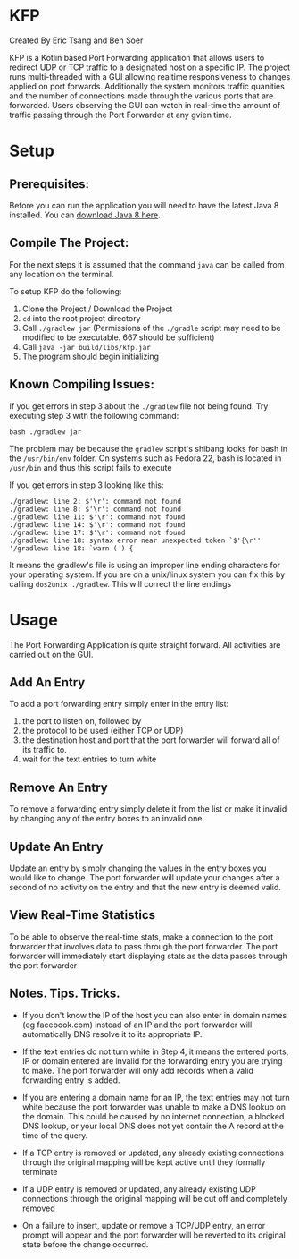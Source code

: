 # KFP

Created By Eric Tsang and Ben Soer

KFP is a Kotlin based Port Forwarding application that allows users to redirect UDP or TCP
traffic to a designated host on a specific IP. The project runs multi-threaded with a GUI allowing realtime
responsiveness to changes applied on port forwards. Additionally the system monitors traffic quanities and
the number of connections made through the various ports that are forwarded. Users observing the GUI can
watch in real-time the amount of traffic passing through the Port Forwarder at any gvien time.

# Setup

## Prerequisites:
Before you can run the application you will need to have the latest Java 8
installed. You can [download Java 8 here](http://www.oracle.com/technetwork/java/javase/downloads/jdk8-downloads-2133151.html).

## Compile The Project:
For the next steps it is assumed that the command `java` can be called 
from any location on the terminal.

To setup KFP do the following:

 1. Clone the Project / Download the Project
 2. `cd` into the root project directory
 3. Call `./gradlew jar` (Permissions of the `./gradle` script may need to be modified to be executable. 667 should be sufficient)
 4. Call `java -jar build/libs/kfp.jar`
 5. The program should begin initializing

## Known Compiling Issues:
If you get errors in step 3 about the `./gradlew` file not being found. 
Try executing step 3 with the following command:
```
bash ./gradlew jar
```
The problem may be because the `gradlew` script's shibang looks for 
bash in the `/usr/bin/env` folder. On systems such as Fedora 22, bash
is located in `/usr/bin` and thus this script fails to execute

If you get errors in step 3 looking like this:
```
./gradlew: line 2: $'\r': command not found
./gradlew: line 8: $'\r': command not found
./gradlew: line 11: $'\r': command not found
./gradlew: line 14: $'\r': command not found
./gradlew: line 17: $'\r': command not found
./gradlew: line 18: syntax error near unexpected token `$'{\r''
'/gradlew: line 18: `warn ( ) {
```
It means the gradlew's file is using an improper line ending characters
for your operating system. If you are on a unix/linux system you can fix
this by calling `dos2unix ./gradlew`. This will correct the line endings

# Usage

The Port Forwarding Application is quite straight forward. All 
activities are carried out on the GUI.

## Add An Entry
To add a port forwarding entry simply enter in the entry list:

 1. the port to listen on, followed by
 2. the protocol to be used (either TCP or UDP) 
 3. the destination host and port that the port forwarder will forward all of its traffic to. 
 4. wait for the text entries to turn white

## Remove An Entry
To remove a forwarding entry simply delete it from the list or make it
invalid by changing any of the entry boxes to an invalid one.

## Update An Entry
Update an entry by simply changing the values in the entry boxes you would
like to change. The port forwarder will update your changes after a second
of no activity on the entry and that the new entry is deemed valid.

## View Real-Time Statistics
To be able to observe the real-time stats, make a connection to the port
forwarder that involves data to pass through the port forwarder. The
port forwarder will immediately start displaying stats as the data passes
through the port forwarder

## Notes. Tips. Tricks.
* If you don't know the IP of the host you can also enter in domain 
names (eg facebook.com) instead of an IP and the port forwarder will 
automatically DNS resolve it to its appropriate IP.

* If the text entries do not turn white in Step 4, it means the entered 
ports, IP or domain entered are invalid for the forwarding entry you 
are trying to make. The port forwarder will only add records when a 
valid forwarding entry is added. 

* If you are entering a domain name for an IP, the text entries may not 
turn white because the port forwarder was unable to make a DNS lookup
on the domain. This could be caused by no internet connection, a blocked
DNS lookup, or your local DNS does not yet contain the A record at the
time of the query.

* If a TCP entry is removed or updated, any already existing connections
through the original mapping will be kept active until they formally 
terminate

* If a UDP entry is removed or updated, any already existing UDP
connections through the original mapping will be cut off and completely
removed

* On a failure to insert, update or remove a TCP/UDP entry, an error 
prompt will appear and the port forwarder will be reverted to its 
original state before the change occurred.
